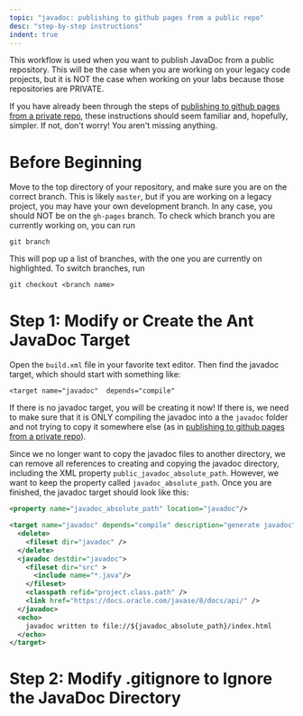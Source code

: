 ```yaml
---
topic: "javadoc: publishing to github pages from a public repo"
desc: "step-by-step instructions"
indent: true
---
```


This workflow is used when you want to publish JavaDoc from a public repository. This will be the case when you are working on your legacy code projects, but it is NOT the case when working on your labs because those repositories are PRIVATE.

If you have already been through the steps of [publishing to github pages from a private repo](https://ucsb-cs56-pconrad.github.io/topics/javadoc_publishing_to_github_pages_from_private_repo/), these instructions should seem familiar and, hopefully, simpler. If not, don't worry! You aren't missing anything.

# Before Beginning

Move to the top directory of your repository, and make sure you are on the correct branch. This is likely `master`, but if you are working on a legacy project, you may have your own development branch. In any case, you should NOT be on the `gh-pages` branch. To check which branch you are currently working on, you can run
```
git branch
```
This will pop up a list of branches, with the one you are currently on highlighted. To switch branches, run
```
git checkout <branch name>
```

# Step 1: Modify or Create the Ant JavaDoc Target

Open the `build.xml` file in your favorite text editor. Then find the javadoc target, which should start with something like:
```
<target name="javadoc"  depends="compile"
```
If there is no javadoc target, you will be creating it now! If there is, we need to make sure that it is ONLY compiling the javadoc into a the `javadoc` folder and not trying to copy it somewhere else (as in [publishing to github pages from a private repo](https://ucsb-cs56-pconrad.github.io/topics/javadoc_publishing_to_github_pages_from_private_repo/)).

Since we no longer want to copy the javadoc files to another directory, we can remove all references to creating and copying the javadoc directory, including the XML property `public_javadoc_absolute_path`. However, we want to keep the property called `javadoc_absolute_path`. Once you are finished, the javadoc target should look like this:

```xml
<property name="javadoc_absolute_path" location="javadoc"/>

<target name="javadoc" depends="compile" description="generate javadoc">
  <delete>
    <fileset dir="javadoc" />
  </delete>
  <javadoc destdir="javadoc">
    <fileset dir="src" >
      <include name="*.java"/>
    </fileset>
    <classpath refid="project.class.path" />
    <link href="https://docs.oracle.com/javase/8/docs/api/" />          
  </javadoc>
  <echo>
    javadoc written to file://${javadoc_absolute_path}/index.html
  </echo> 
</target>
```

# Step 2: Modify .gitignore to Ignore the JavaDoc Directory

